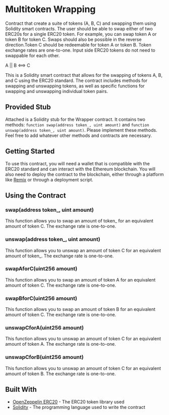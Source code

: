 # Multitoken Wrapping

Contract that create a suite of tokens (A, B, C) and swapping them using Solidity smart contracts. The user should be able to swap either of two ERC20s for a single ERC20 token. For example, you can swap token A or token B for token C. Swaps should also be possible in the reverse direction.Token C should be redeemable for token A or token B. Token exchange rates are one-to-one. Input side ERC20 tokens do not need to swappable for each other.

A || B <==> C

This is a Solidity smart contract that allows for the swapping of tokens A, B, and C using the ERC20 standard. The contract includes methods for swapping and unswapping tokens, as well as specific functions for swapping and unswapping individual token pairs.

## Provided Stub
Attached is a Solidity stub for the Wrapper contract. It contains two methods: `function swap(address token_, uint amount)` and `function unswap(address token_, uint amount)`. Please implement these methods. Feel free to add whatever other methods and contracts are necessary.

## Getting Started

To use this contract, you will need a wallet that is compatible with the ERC20 standard and can interact with the Ethereum blockchain. You will also need to deploy the contract to the blockchain, either through a platform like [Remix](https://remix.ethereum.org/) or through a deployment script.

## Using the Contract

### swap(address token_, uint amount)

This function allows you to swap an amount of token_ for an equivalent amount of token C. The exchange rate is one-to-one.

### unswap(address token_, uint amount)

This function allows you to unswap an amount of token C for an equivalent amount of token_. The exchange rate is one-to-one.

### swapAforC(uint256 amount)

This function allows you to swap an amount of token A for an equivalent amount of token C. The exchange rate is one-to-one.

### swapBforC(uint256 amount)

This function allows you to swap an amount of token B for an equivalent amount of token C. The exchange rate is one-to-one.

### unswapCforA(uint256 amount)

This function allows you to unswap an amount of token C for an equivalent amount of token A. The exchange rate is one-to-one.

### unswapCforB(uint256 amount)

This function allows you to unswap an amount of token C for an equivalent amount of token B. The exchange rate is one-to-one.

## Built With

-   [OpenZeppelin ERC20](https://docs.openzeppelin.com/contracts/erc20) - The ERC20 token library used
-   [Solidity](https://solidity.readthedocs.io/) - The programming language used to write the contract